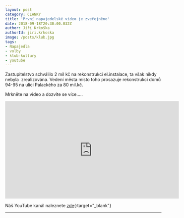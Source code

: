```yaml
---
layout: post
category: CLANKY
title: 'První napajedelské video je zveřejněno'
date: 2018-09-18T20:30:00.032Z
author: Jiří Krkoška
authorId: jiri.krkoska
image: /posts/klub.jpg
tags: 
- Napajedla 
- volby 
- klub-kultury 
- youtube
---
```



Zastupitelstvo schválilo 2 mil kč na rekonstrukci el.instalace, ta však nikdy nebyla  zrealizována.
Vedení města místo toho prosazuje rekonstrukci domů 94-95 na ulici Palackého za 80 mil.kč.

Mrkněte na video a dozvíte se více.....

<iframe width="560" height="315" src="https://www.youtube.com/embed/XL-vziLu7vQ" frameborder="0" allow="autoplay; encrypted-media" allowfullscreen></iframe>



Náš YouTube kanál naleznete [zde](https://www.youtube.com/channel/UCgoN2Mo3r-xe0iO6N5HRWHA){:target="_blank"}

- - -
